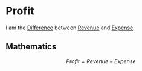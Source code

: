 # Profit

I am the [Difference](13000027.md) between [Revenue](130000036.md) and [Expense](130000037.md).

## Mathematics

$$ Profit = Revenue - Expense $$

